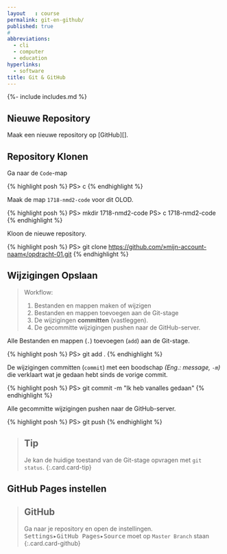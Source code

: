 ```yaml
---
layout   : course
permalink: git-en-github/
published: true
#
abbreviations:
  - cli
  - computer
  - education
hyperlinks:
  - software
title: Git & GitHub
---
```

{%- include includes.md %}

Nieuwe Repository
-----------------

Maak een nieuwe repository op [GitHub][].

Repository Klonen
-----------------

Ga naar de `Code`-map

{% highlight posh %}
PS> c
{% endhighlight %}

Maak de map `1718-nmd2-code` voor dit OLOD.

{% highlight posh %}
PS> mkdir 1718-nmd2-code
PS> c 1718-nmd2-code
{% endhighlight %}


Kloon de nieuwe repository.

{% highlight posh %}
PS> git clone https://github.com/»mijn-account-naam«/opdracht-01.git
{% endhighlight %}

Wijzigingen Opslaan
-------------------

> Workflow: 
>
> 1. Bestanden en mappen maken of wijzigen
> 2. Bestanden en mappen toevoegen aan de Git-stage
> 3. De wijzigingen **committen** (vastleggen).
> 4. De gecommitte wijzigingen pushen naar de GitHub-server.

Alle Bestanden en mappen (`.`) toevoegen (`add`) aan de Git-stage.

{% highlight posh %}
PS> git add .
{% endhighlight %}

De wijzigingen committen (`commit`) met een boodschap *(Eng.: message, `-m`)* die verklaart wat je gedaan hebt sinds de vorige commit.

{% highlight posh %}
PS> git commit -m "Ik heb vanalles gedaan"
{% endhighlight %}

Alle gecommitte wijzigingen pushen naar de GitHub-server.

{% highlight posh %}
PS> git push
{% endhighlight %}

> Tip
> ---
> Je kan de huidige toestand van de Git-stage opvragen met `git status`.
{:.card.card-tip}

GitHub Pages instellen
----------------------

> GitHub
> ---
> Ga naar je repository en open de instellingen.  
> <kbd class="menu"><kbd>Settings</kbd>&#9656;<kbd>GitHub Pages</kbd>&#9656;<kbd>Source</kbd></kbd> moet op `Master Branch` staan 
{:.card.card-github}